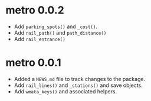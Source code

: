 # metro 0.0.2

* Add `parking_spots()` and `_cost()`.
* Add `rail_path()` and `path_distance()`
* Add `rail_entrance()`

# metro 0.0.1

* Added a `NEWS.md` file to track changes to the package.
* Add `rail_lines()` and `_stations()` and save objects.
* Add `wmata_keys()` and associated helpers.
